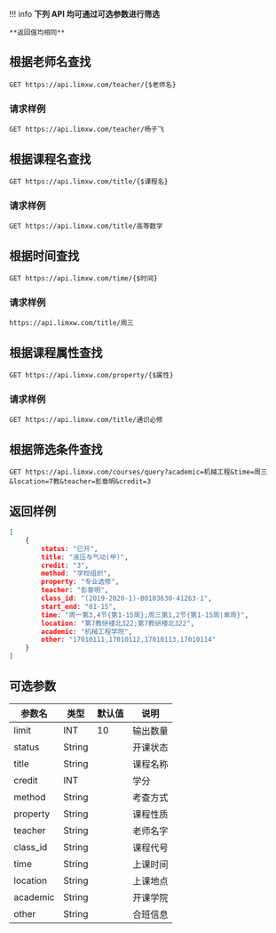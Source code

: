 !!! info
    **下列 API 均可通过可选参数进行筛选**

    **返回值均相同**

## 根据老师名查找

```url
GET https://api.limxw.com/teacher/{$老师名}
```

### 请求样例
```url
GET https://api.limxw.com/teacher/杨子飞
```


## 根据课程名查找
```url
GET https://api.limxw.com/title/{$课程名}
```
### 请求样例
```url
GET https://api.limxw.com/title/高等数学
```


## 根据时间查找
```url
GET https://api.limxw.com/time/{$时间}
```
### 请求样例
```url
https://api.limxw.com/title/周三
```


## 根据课程属性查找
```url
GET https://api.limxw.com/property/{$属性}
```
### 请求样例
```url
GET https://api.limxw.com/title/通识必修
```


## 根据筛选条件查找
```url
GET https://api.limxw.com/courses/query?academic=机械工程&time=周三&location=7教&teacher=彭章明&credit=3
```


## 返回样例
```json
[
    {
        status: "已开",
        title: "液压与气动(甲)",
        credit: "3",
        method: "学校组织",
        property: "专业选修",
        teacher: "彭章明",
        class_id: "(2019-2020-1)-B0103630-41263-1",
        start_end: "01-15",
        time: "周一第3,4节{第1-15周};周三第1,2节{第1-15周|单周}",
        location: "第7教研楼北322;第7教研楼北322",
        academic: "机械工程学院",
        other: "17010111,17010112,17010113,17010114"
    }
]
```


## 可选参数

| 参数名 | 类型 | 默认值 | 说明   |
| -------- | ------ |----|-------- |
| limit | INT    | 10 |输出数量 |
| status   | String |    |开课状态 |
| title    | String |    |课程名称 |
| credit   | INT    |    |学分   |
| method   | String |    |考查方式 |
| property | String |    |课程性质 |
| teacher  | String |    |老师名字 |
| class_id | String |    |课程代号 |
| time     | String |    |上课时间 |
| location | String |    |上课地点 |
| academic | String |    |开课学院 |
| other    | String |    |合班信息 |
